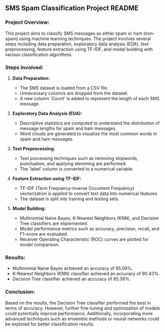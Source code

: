 ## SMS Spam Classification Project README

### Project Overview:
This project aims to classify SMS messages as either spam or ham (non-spam) using machine learning techniques. The project involves several steps including data preparation, exploratory data analysis (EDA), text preprocessing, feature extraction using TF-IDF, and model building with various classification algorithms.

### Steps Involved:

1. **Data Preparation:** 
   - The SMS dataset is loaded from a CSV file.
   - Unnecessary columns are dropped from the dataset.
   - A new column 'Count' is added to represent the length of each SMS message.
   
2. **Exploratory Data Analysis (EDA):**
   - Descriptive statistics are computed to understand the distribution of message lengths for spam and ham messages.
   - Word clouds are generated to visualize the most common words in spam and ham messages.
   
3. **Text Preprocessing:**
   - Text processing techniques such as removing stopwords, punctuation, and applying stemming are performed.
   - The 'label' column is converted to a numerical variable.
   
4. **Feature Extraction using TF-IDF:**
   - TF-IDF (Term Frequency-Inverse Document Frequency) vectorization is applied to convert text data into numerical features.
   - The dataset is split into training and testing sets.
   
5. **Model Building:**
   - Multinomial Naive Bayes, K-Nearest Neighbors (KNN), and Decision Tree classifiers are implemented.
   - Model performance metrics such as accuracy, precision, recall, and F1-score are evaluated.
   - Receiver Operating Characteristic (ROC) curves are plotted for model comparison.

### Results:

- Multinomial Naive Bayes achieved an accuracy of 95.09%.
- K-Nearest Neighbors (KNN) classifier achieved an accuracy of 90.43%.
- Decision Tree classifier achieved an accuracy of 95.39%.

### Conclusion:
Based on the results, the Decision Tree classifier performed the best in terms of accuracy. However, further fine-tuning and optimization of models could potentially improve performance. Additionally, incorporating more advanced techniques such as ensemble methods or neural networks could be explored for better classification results.
